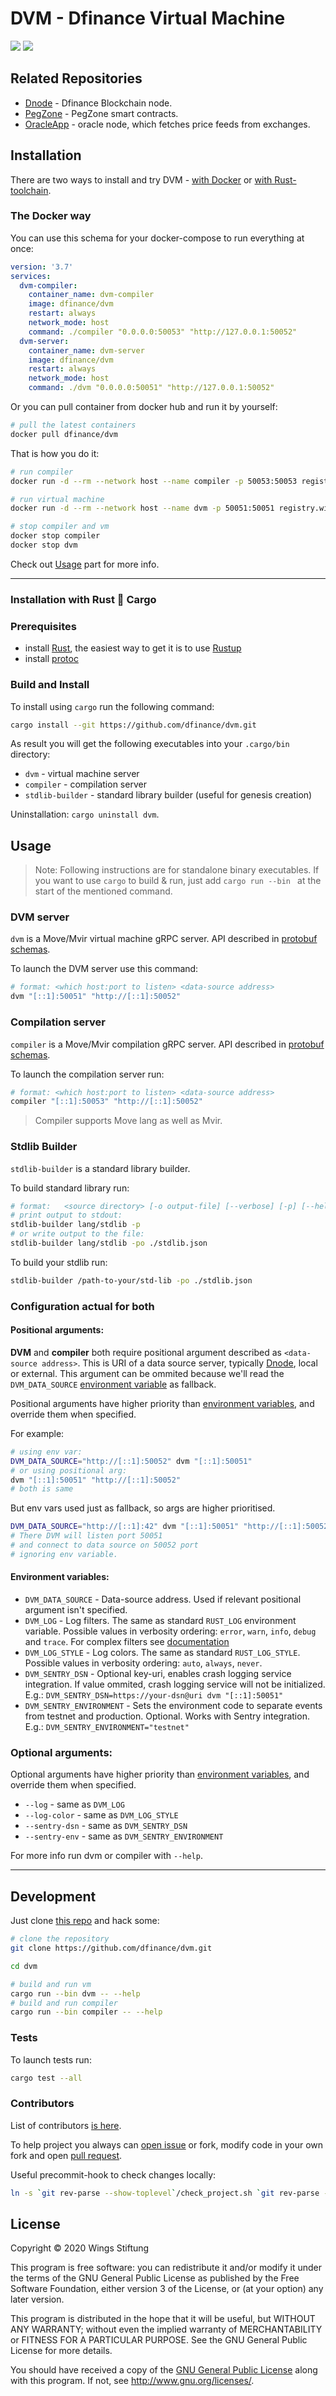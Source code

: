# DVM - Dfinance Virtual Machine

![](https://github.com/dfinance/dvm/workflows/Tests/badge.svg)
![](https://github.com/dfinance/dvm/workflows/Audit/badge.svg)


<!-- TODO: short description -->


<!-- ## Overview -->
<!-- TODO: describe project structure, architecture principles, etc.. -->


## Related Repositories

- [Dnode][] - Dfinance Blockchain node.
- [PegZone][] - PegZone smart contracts.
- [OracleApp][] - oracle node, which fetches price feeds from exchanges.

[Dnode]: https://github.com/dfinance/dnode
[PegZone]: https://github.com/dfinance/eth-peg-zone
[OracleApp]: https://github.com/dfinance/oracle-app


<!-- ## Documentation -->
<!-- - [Usage](https://docs.dfinance.co/move_vm) read how use DVM with Dnode -->


## Installation

There are two ways to install and try DVM - [with Docker](#the-docker-way) or [with Rust-toolchain](#installation-with-rust--cargo).


### The Docker way

You can use this schema for your docker-compose to run everything at once:

```yaml
version: '3.7'
services:
  dvm-compiler:
    container_name: dvm-compiler
    image: dfinance/dvm
    restart: always
    network_mode: host
    command: ./compiler "0.0.0.0:50053" "http://127.0.0.1:50052"
  dvm-server:
    container_name: dvm-server
    image: dfinance/dvm
    restart: always
    network_mode: host
    command: ./dvm "0.0.0.0:50051" "http://127.0.0.1:50052"
```

Or you can pull container from docker hub and run it by yourself:

```bash
# pull the latest containers
docker pull dfinance/dvm
```

That is how you do it:

```bash
# run compiler
docker run -d --rm --network host --name compiler -p 50053:50053 registry.wings.toys/dfinance/dvm:master ./compiler "0.0.0.0:50053" "http://127.0.0.1:50052"

# run virtual machine
docker run -d --rm --network host --name dvm -p 50051:50051 registry.wings.toys/dfinance/dvm:master ./dvm "0.0.0.0:50051" "http://127.0.0.1:50052"
```

```bash
# stop compiler and vm
docker stop compiler
docker stop dvm
```

Check out [Usage](#Usage) part for more info.

- - - - - - - - - -


### Installation with Rust 🦀 Cargo

<!-- TODO: type here something -->


### Prerequisites

- install [Rust][], the easiest way to get it is to use [Rustup][]
- install [protoc][]

[Rust]: https://www.rust-lang.org
[Rustup]: https://rustup.rs
[protoc]: https://github.com/protocolbuffers/protobuf/releases


### Build and Install

To install using `cargo` run the following command:

```bash
cargo install --git https://github.com/dfinance/dvm.git
```

As result you will get the following executables into your `.cargo/bin` directory:

- `dvm` - virtual machine server
- `compiler` - compilation server
- `stdlib-builder` - standard library builder (useful for genesis creation)

Uninstallation: `cargo uninstall dvm`.


## Usage

> Note: Following instructions are for standalone binary executables. If you want to use `cargo` to build & run, just add `cargo run --bin ` at the start of the mentioned command.


### DVM server

`dvm` is a Move/Mvir virtual machine gRPC server.
API described in [protobuf schemas][].

To launch the DVM server use this command:

```bash
# format: <which host:port to listen> <data-source address>
dvm "[::1]:50051" "http://[::1]:50052"
```


### Compilation server

`compiler` is a Move/Mvir compilation gRPC server.
API described in [protobuf schemas][].

To launch the compilation server run:

```bash
# format: <which host:port to listen> <data-source address>
compiler "[::1]:50053" "http://[::1]:50052"
```

> Compiler supports Move lang as well as Mvir.

[protobuf schemas]: https://github.com/dfinance/dvm-proto/tree/master/protos


### Stdlib Builder

`stdlib-builder` is a standard library builder.

To build standard library run:

```bash
# format:   <source directory> [-o output-file] [--verbose] [-p] [--help]`
# print output to stdout:
stdlib-builder lang/stdlib -p
# or write output to the file:
stdlib-builder lang/stdlib -po ./stdlib.json
```

To build your stdlib run:

```bash
stdlib-builder /path-to-your/std-lib -po ./stdlib.json
```


### Configuration actual for both

#### Positional arguments:

__DVM__ and __compiler__ both require positional argument described as `<data-source address>`.
This is URI of a data source server, typically [Dnode][], local or external.
This argument can be ommited because we'll read the `DVM_DATA_SOURCE` [environment variable][environment variables] as fallback.

Positional arguments have higher priority than [environment variables][], and override them when specified.

For example:

```bash
# using env var:
DVM_DATA_SOURCE="http://[::1]:50052" dvm "[::1]:50051"
# or using positional arg:
dvm "[::1]:50051" "http://[::1]:50052"
# both is same
```

But env vars used just as fallback, so args are higher prioritised.
```bash
DVM_DATA_SOURCE="http://[::1]:42" dvm "[::1]:50051" "http://[::1]:50052"
# There DVM will listen port 50051
# and connect to data source on 50052 port
# ignoring env variable.
```

[Dnode]: https://github.com/dfinance/dnode


#### Environment variables:

- `DVM_DATA_SOURCE` - Data-source address.
  Used if relevant positional argument isn't specified.
- `DVM_LOG` - Log filters. The same as standard `RUST_LOG` environment variable.
  Possible values in verbosity ordering: `error`, `warn`, `info`, `debug` and `trace`.
  For complex filters see [documentation](https://docs.rs/env_logger/#filtering-results)
- `DVM_LOG_STYLE` - Log colors. The same as standard `RUST_LOG_STYLE`.
  Possible values in verbosity ordering: `auto`, `always`, `never`.
- `DVM_SENTRY_DSN` - Optional key-uri, enables crash logging service integration.
  If value ommited, crash logging service will not be initialized.
  E.g.: `DVM_SENTRY_DSN=https://your-dsn@uri dvm "[::1]:50051"`
- `DVM_SENTRY_ENVIRONMENT` - Sets the environment code to separate events from testnet and production.
  Optional. Works with Sentry integration.
  E.g.: `DVM_SENTRY_ENVIRONMENT="testnet"`


### Optional arguments:

Optional arguments have higher priority than [environment variables][], and override them when specified.

- `--log` - same as `DVM_LOG`
- `--log-color` - same as `DVM_LOG_STYLE`
- `--sentry-dsn` - same as `DVM_SENTRY_DSN`
- `--sentry-env` - same as `DVM_SENTRY_ENVIRONMENT`

[environment variables]: #environment-variables

For more info run dvm or compiler with `--help`.


- - - - - - - - - -


## Development

Just clone [this repo][] and hack some:

```bash
# clone the repository
git clone https://github.com/dfinance/dvm.git

cd dvm

# build and run vm
cargo run --bin dvm -- --help
# build and run compiler
cargo run --bin compiler -- --help
```


<!-- TODO: guide for contributors should be here -->

[this repo]: https://github.com/dfinance/dvm


### Tests

To launch tests run:

```bash
cargo test --all
```


### Contributors

List of contributors [is here](https://github.com/dfinance/dvm/graphs/contributors).

To help project you always can [open issue](https://github.com/dfinance/dvm/issues/new) or fork, modify code in your own fork and open [pull request](https://github.com/dfinance/dvm/pulls).


Useful precommit-hook to check changes locally:

```bash
ln -s `git rev-parse --show-toplevel`/check_project.sh `git rev-parse --absolute-git-dir`/hooks/pre-commit
```


## License

Copyright © 2020 Wings Stiftung

This program is free software: you can redistribute it and/or modify it under the terms of the GNU General Public License as published by the Free Software Foundation, either version 3 of the License, or (at your option) any later version.

This program is distributed in the hope that it will be useful, but WITHOUT ANY WARRANTY; without even the implied warranty of MERCHANTABILITY or FITNESS FOR A PARTICULAR PURPOSE. See the GNU General Public License for more details.

You should have received a copy of the [GNU General Public License](https://github.com/dfinance/dvm/blob/master/LICENSE) along with this program.  If not, see <http://www.gnu.org/licenses/>.
